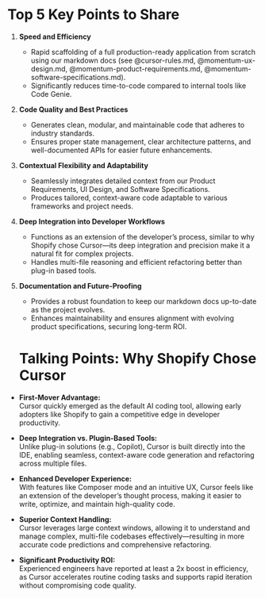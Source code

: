 

# Top 5 Key Points to Share

1. **Speed and Efficiency**  
   - Rapid scaffolding of a full production-ready application from scratch using our markdown docs (see @cursor-rules.md, @momentum-ux-design.md, @momentum-product-requirements.md, @momentum-software-specifications.md).  
   - Significantly reduces time-to-code compared to internal tools like Code Genie.

2. **Code Quality and Best Practices**  
   - Generates clean, modular, and maintainable code that adheres to industry standards.  
   - Ensures proper state management, clear architecture patterns, and well-documented APIs for easier future enhancements.

3. **Contextual Flexibility and Adaptability**  
   - Seamlessly integrates detailed context from our Product Requirements, UI Design, and Software Specifications.  
   - Produces tailored, context-aware code adaptable to various frameworks and project needs.

4. **Deep Integration into Developer Workflows**  
   - Functions as an extension of the developer’s process, similar to why Shopify chose Cursor—its deep integration and precision make it a natural fit for complex projects.  
   - Handles multi-file reasoning and efficient refactoring better than plug-in based tools.

5. **Documentation and Future-Proofing**  
   - Provides a robust foundation to keep our markdown docs up-to-date as the project evolves.  
   - Enhances maintainability and ensures alignment with evolving product specifications, securing long-term ROI.

   # Talking Points: Why Shopify Chose Cursor

- **First-Mover Advantage:**  
  Cursor quickly emerged as the default AI coding tool, allowing early adopters like Shopify to gain a competitive edge in developer productivity.

- **Deep Integration vs. Plugin-Based Tools:**  
  Unlike plug-in solutions (e.g., Copilot), Cursor is built directly into the IDE, enabling seamless, context-aware code generation and refactoring across multiple files.

- **Enhanced Developer Experience:**  
  With features like Composer mode and an intuitive UX, Cursor feels like an extension of the developer’s thought process, making it easier to write, optimize, and maintain high-quality code.

- **Superior Context Handling:**  
  Cursor leverages large context windows, allowing it to understand and manage complex, multi-file codebases effectively—resulting in more accurate code predictions and comprehensive refactoring.

- **Significant Productivity ROI:**  
  Experienced engineers have reported at least a 2x boost in efficiency, as Cursor accelerates routine coding tasks and supports rapid iteration without compromising code quality.


